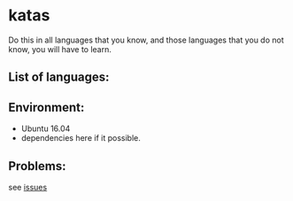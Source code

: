 # katas
Do this in all languages that you know, and those languages that you do not know, you will have to learn.

## List of languages:

## Environment:

- Ubuntu 16.04
- dependencies here if it possible.

## Problems:

see [issues](https://github.com/dvolkow/katas/issues)
